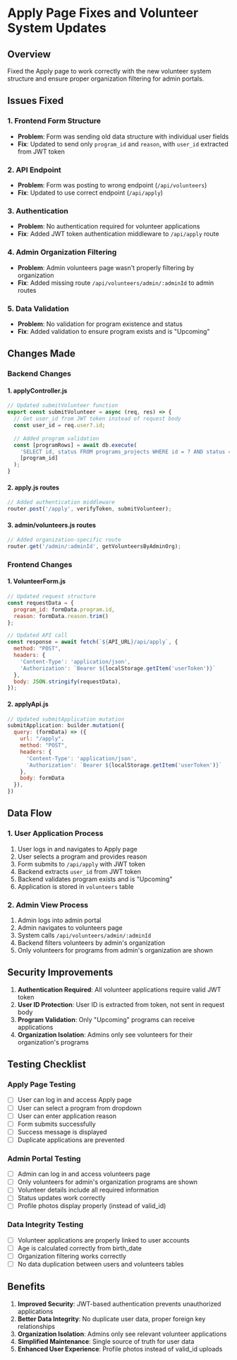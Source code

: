 # Apply Page Fixes and Volunteer System Updates

## Overview
Fixed the Apply page to work correctly with the new volunteer system structure and ensure proper organization filtering for admin portals.

## Issues Fixed

### 1. **Frontend Form Structure**
- **Problem**: Form was sending old data structure with individual user fields
- **Fix**: Updated to send only `program_id` and `reason`, with `user_id` extracted from JWT token

### 2. **API Endpoint**
- **Problem**: Form was posting to wrong endpoint (`/api/volunteers`)
- **Fix**: Updated to use correct endpoint (`/api/apply`)

### 3. **Authentication**
- **Problem**: No authentication required for volunteer applications
- **Fix**: Added JWT token authentication middleware to `/api/apply` route

### 4. **Admin Organization Filtering**
- **Problem**: Admin volunteers page wasn't properly filtering by organization
- **Fix**: Added missing route `/api/volunteers/admin/:adminId` to admin routes

### 5. **Data Validation**
- **Problem**: No validation for program existence and status
- **Fix**: Added validation to ensure program exists and is "Upcoming"

## Changes Made

### Backend Changes

#### 1. **applyController.js**
```javascript
// Updated submitVolunteer function
export const submitVolunteer = async (req, res) => {
  // Get user_id from JWT token instead of request body
  const user_id = req.user?.id;
  
  // Added program validation
  const [programRows] = await db.execute(
    'SELECT id, status FROM programs_projects WHERE id = ? AND status = "Upcoming"',
    [program_id]
  );
}
```

#### 2. **apply.js routes**
```javascript
// Added authentication middleware
router.post('/apply', verifyToken, submitVolunteer);
```

#### 3. **admin/volunteers.js routes**
```javascript
// Added organization-specific route
router.get('/admin/:adminId', getVolunteersByAdminOrg);
```

### Frontend Changes

#### 1. **VolunteerForm.js**
```javascript
// Updated request structure
const requestData = {
  program_id: formData.program.id,
  reason: formData.reason.trim()
};

// Updated API call
const response = await fetch(`${API_URL}/api/apply`, {
  method: "POST",
  headers: {
    'Content-Type': 'application/json',
    'Authorization': `Bearer ${localStorage.getItem('userToken')}`
  },
  body: JSON.stringify(requestData),
});
```

#### 2. **applyApi.js**
```javascript
// Updated submitApplication mutation
submitApplication: builder.mutation({
  query: (formData) => ({
    url: "/apply",
    method: "POST",
    headers: {
      'Content-Type': 'application/json',
      'Authorization': `Bearer ${localStorage.getItem('userToken')}`
    },
    body: formData
  }),
})
```

## Data Flow

### 1. **User Application Process**
1. User logs in and navigates to Apply page
2. User selects a program and provides reason
3. Form submits to `/api/apply` with JWT token
4. Backend extracts `user_id` from JWT token
5. Backend validates program exists and is "Upcoming"
6. Application is stored in `volunteers` table

### 2. **Admin View Process**
1. Admin logs into admin portal
2. Admin navigates to volunteers page
3. System calls `/api/volunteers/admin/:adminId`
4. Backend filters volunteers by admin's organization
5. Only volunteers for programs from admin's organization are shown

## Security Improvements

1. **Authentication Required**: All volunteer applications require valid JWT token
2. **User ID Protection**: User ID is extracted from token, not sent in request body
3. **Program Validation**: Only "Upcoming" programs can receive applications
4. **Organization Isolation**: Admins only see volunteers for their organization's programs

## Testing Checklist

### Apply Page Testing
- [ ] User can log in and access Apply page
- [ ] User can select a program from dropdown
- [ ] User can enter application reason
- [ ] Form submits successfully
- [ ] Success message is displayed
- [ ] Duplicate applications are prevented

### Admin Portal Testing
- [ ] Admin can log in and access volunteers page
- [ ] Only volunteers for admin's organization programs are shown
- [ ] Volunteer details include all required information
- [ ] Status updates work correctly
- [ ] Profile photos display properly (instead of valid_id)

### Data Integrity Testing
- [ ] Volunteer applications are properly linked to user accounts
- [ ] Age is calculated correctly from birth_date
- [ ] Organization filtering works correctly
- [ ] No data duplication between users and volunteers tables

## Benefits

1. **Improved Security**: JWT-based authentication prevents unauthorized applications
2. **Better Data Integrity**: No duplicate user data, proper foreign key relationships
3. **Organization Isolation**: Admins only see relevant volunteer applications
4. **Simplified Maintenance**: Single source of truth for user data
5. **Enhanced User Experience**: Profile photos instead of valid_id uploads
